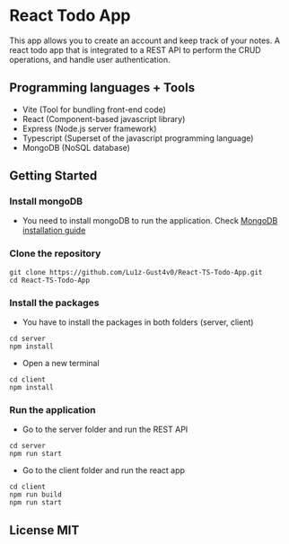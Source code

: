 # React Todo App 

<p>This app allows you to create an account and keep track of your notes. A react todo app that is integrated to a REST API to perform the CRUD operations, and handle user authentication.</p>

## Programming languages + Tools 

- Vite (Tool for bundling front-end code)
- React (Component-based javascript library)
- Express (Node.js server framework)
- Typescript (Superset of the javascript programming language)
- MongoDB (NoSQL database)

## Getting Started 

### Install mongoDB
- You need to install mongoDB to run the application. Check [MongoDB installation guide](https://www.mongodb.com/docs/manual/installation/)

### Clone the repository
```
git clone https://github.com/Lu1z-Gust4v0/React-TS-Todo-App.git
cd React-TS-Todo-App
```

### Install the packages 
- You have to install the packages in both folders (server, client)
```
cd server 
npm install 
```
- Open a new terminal
```
cd client 
npm install 
```

### Run the application
- Go to the server folder and run the REST API
```
cd server
npm run start
```
- Go to the client folder and run the react app
```
cd client 
npm run build 
npm run start
```

## License MIT 